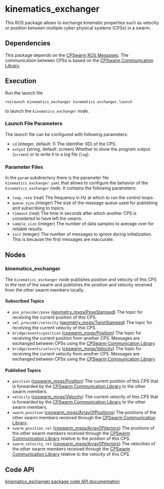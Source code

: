 # kinematics_exchanger

This ROS package allows to exchange kinematic properties such as velocity or position between multiple cyber physical systems (CPSs) in a swarm.

## Dependencies
This package depends on the [CPSwarm ROS Messages](https://github.com/cpswarm/cpswarm_msgs). The communication between CPSs is based on the [CPSwarm Communication Library](https://github.com/cpswarm/swarmio).

## Execution
Run the launch file
```
roslaunch kinematics_exchanger kinematics_exchanger.launch
```
to launch the `kinematics_exchanger` node.

### Launch File Parameters
The launch file can be configured with following parameters:
* `id` (integer, default: 1)
  The identifier (ID) of the CPS.
* `output` (string, default: screen)
  Whether to show the program output (`screen`) or to write it to a log file (`log`).

### Parameter Files
In the `param` subdirectory there is the parameter file `kinematics_exchanger.yaml` that allows to configure the behavior of the `kinematics_exchanger` node. It contains the following parameters:
* `loop_rate` (real)
  The frequency in Hz at which to run the control loops.
* `queue_size` (integer)
  The size of the message queue used for publishing and subscribing to topics.
* `timeout` (real)
  The time in seconds after which another CPS is considered to have left the swarm.
* `sample_size` (integer)
  The number of data samples to average over for reliable results.
* `init` (integer)
  The number of messages to ignore during initialization. This is because the first messages are inaccurate.

## Nodes

### kinematics_exchanger
The `kinematics_exchanger` node publishes position and velocity of this CPS to the rest of the swarm and publishes the position and velocity received from the other swarm members locally.

#### Subscribed Topics
* `pos_provider/pose` ([geometry_msgs/PoseStamped](https://docs.ros.org/api/geometry_msgs/html/msg/PoseStamped.html))
  The topic for receiving the current position of this CPS.
* `vel_provider/velocity` ([geometry_msgs/TwistStamped](https://docs.ros.org/api/geometry_msgs/html/msg/TwistStamped.html))
  The topic for receiving the current velocity of this CPS.
* `bridge/events/position` ([cpswarm_msgs/Position](https://cpswarm.github.io/cpswarm_msgs/html/msg/Position.html))
  The topic for receiving the current position from another CPS. Messages are exchanged between CPSs using the [CPSwarm Communication Library](https://github.com/cpswarm/swarmio).
* `bridge/events/velocity` ([cpswarm_msgs/Velocity](https://cpswarm.github.io/cpswarm_msgs/html/msg/Velocity.html))
  The topic for receiving the current velocity from another CPS. Messages are exchanged between CPSs using the [CPSwarm Communication Library](https://github.com/cpswarm/swarmio).

#### Published Topics
* `position` ([cpswarm_msgs/Position](https://cpswarm.github.io/cpswarm_msgs/html/msg/Position.html))
  The current position of this CPS that is forwarded by the [CPSwarm Communication Library](https://github.com/cpswarm/swarmio) to the other swarm members.
* `velocity` ([cpswarm_msgs/Velocity](https://cpswarm.github.io/cpswarm_msgs/html/msg/Velocity.html))
  The current velocity of this CPS that is forwarded by the [CPSwarm Communication Library](https://github.com/cpswarm/swarmio) to the other swarm members.
* `swarm_position` ([cpswarm_msgs/ArrayOfPositions](https://cpswarm.github.io/cpswarm_msgs/html/msg/ArrayOfPositions.html))
  The positions of the other swarm members received through the [CPSwarm Communication Library](https://github.com/cpswarm/swarmio).
* `swarm_position_rel` ([cpswarm_msgs/ArrayOfVectors](https://cpswarm.github.io/cpswarm_msgs/html/msg/ArrayOfVectors.html))
  The positions of the other swarm members received through the [CPSwarm Communication Library](https://github.com/cpswarm/swarmio) relative to the position of this CPS.
* `swarm_velocity_rel` ([cpswarm_msgs/ArrayOfVectors](https://cpswarm.github.io/cpswarm_msgs/html/msg/ArrayOfVectors.html))
  The velocities of the other swarm members received through the [CPSwarm Communication Library](https://github.com/cpswarm/swarmio) relative to the velocity of this CPS.

## Code API
[kinematics_exchanger package code API documentation](https://cpswarm.github.io/swarm_functions/kinematics_exchanger/docs/html/files.html)
